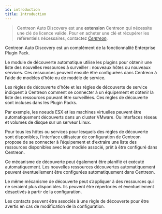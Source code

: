 ```yaml
---
id: introduction
title: Introduction
---
```


> Centreon Auto Discovery est une **extension** Centreon qui nécessite une clé de licence valide. Pour en acheter une
> clé et récupérer les référentiels nécessaires, contactez *[Centreon](sales@centreon.com)*.

Centreon Auto Discovery est un complément de la fonctionnalité Enterprise Plugin Pack.

Le module de découverte automatique utilise les plugins pour obtenir une liste des nouvelles ressources à surveiller :
nouveaux hôtes ou nouveaux services. Ces ressources peuvent ensuite être configurées dans Centreon à l’aide de
modèles d’hôte ou de modèle de service.

Les règles de découverte d’hôte et les règles de découverte de service indiquent à Centreon comment se connecter à un
équipement et obtenir la liste des ressources pouvant être surveillées. Ces règles de découverte sont incluses dans les
Plugin Packs.

Par exemple, les noeuds ESX et les machines virtuelles peuvent être automatiquement découverts dans un cluster VMware.
Ou interfaces réseau et volumes de disque sur un serveur Linux.

Pour tous les hôtes ou services pour lesquels des règles de découverte sont disponibles, l’interface utilisateur de
configuration de Centreon propose de se connecter à l’équipement et d’extraire une liste des ressources disponibles
avec leur modèle associé, prêt à être configuré dans Centreon.

Ce mécanisme de découverte peut également être planifié et exécuté automatiquement. Les nouvelles ressources
découvertes automatiquement peuvent éventuellement être configurées automatiquement dans Centreon.

Le même mécanisme de découverte peut s’appliquer à des ressources qui ne seraient plus disponibles. Ils peuvent être
répertoriés et éventuellement désactivés à partir de la configuration.

Les contacts peuvent être associés à une règle de découverte pour être avertis en cas de modification de la configuration.